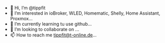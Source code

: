 - 👋 Hi, I’m @tippfit
- 👀 I’m interested in ioBroker, WLED, Homematic, Shelly, Home Assistant, Proxmox...
- 🌱 I’m currently learning tu use github...
- 💞️ I’m looking to collaborate on ...
- 📫 How to reach me tippfit@t-online.de...

<!---
tippfit/tippfit is a ✨ special ✨ repository because its `README.md` (this file) appears on your GitHub profile.
You can click the Preview link to take a look at your changes.
--->
